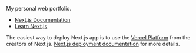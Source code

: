 My personal web portfolio. 

- [Next.js Documentation](https://nextjs.org/docs)
- [Learn Next.js](https://nextjs.org/learn)

The easiest way to deploy Next.js app is to use the [Vercel Platform](https://vercel.com/new?utm_medium=default-template&filter=next.js&utm_source=create-next-app&utm_campaign=create-next-app-readme) from the creators of Next.js.
[Next.js deployment documentation](https://nextjs.org/docs/deployment) for more details.
